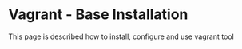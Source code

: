 # Vagrant - Base Installation

This page is described how to install, configure and use vagrant tool


